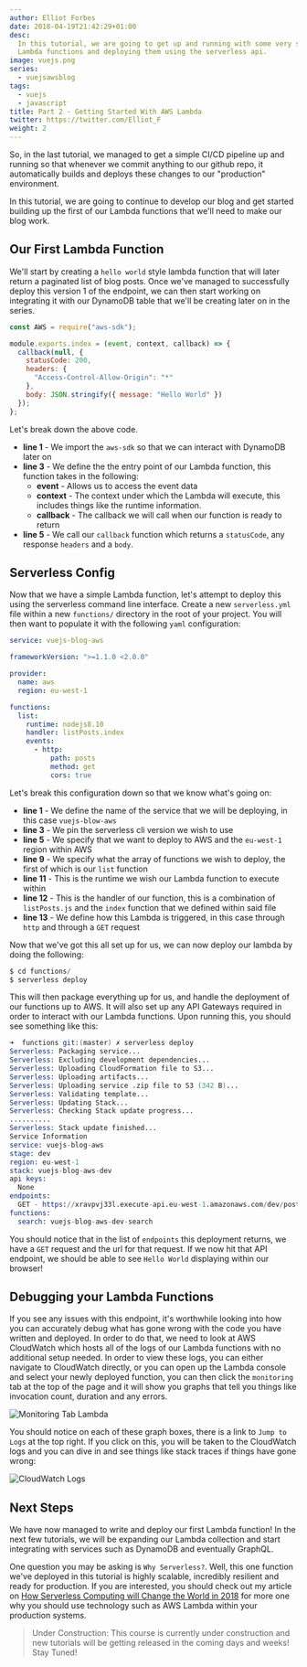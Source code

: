 ```yaml
---
author: Elliot Forbes
date: 2018-04-19T21:42:29+01:00
desc:
  In this tutorial, we are going to get up and running with some very simple
  Lambda functions and deploying them using the serverless api.
image: vuejs.png
series:
  - vuejsawsblog
tags:
  - vuejs
  - javascript
title: Part 2 - Getting Started With AWS Lambda
twitter: https://twitter.com/Elliot_F
weight: 2
---
```


So, in the last tutorial, we managed to get a simple CI/CD pipeline up and
running so that whenever we commit anything to our github repo, it automatically
builds and deploys these changes to our "production" environment.

In this tutorial, we are going to continue to develop our blog and get started
building up the first of our Lambda functions that we'll need to make our blog
work.

## Our First Lambda Function

We'll start by creating a `hello world` style lambda function that will later
return a paginated list of blog posts. Once we've managed to successfully deploy
this version 1 of the endpoint, we can then start working on integrating it with
our DynamoDB table that we'll be creating later on in the series.

```js
const AWS = require("aws-sdk");

module.exports.index = (event, context, callback) => {
  callback(null, {
    statusCode: 200,
    headers: {
      "Access-Control-Allow-Origin": "*"
    },
    body: JSON.stringify({ message: "Hello World" })
  });
};
```

Let's break down the above code.

- **line 1** - We import the `aws-sdk` so that we can interact with DynamoDB
  later on
- **line 3** - We define the the entry point of our Lambda function, this
  function takes in the following:
  - **event** - Allows us to access the event data
  - **context** - The context under which the Lambda will execute, this includes
    things like the runtime information.
  - **callback** - The callback we will call when our function is ready to
    return
- **line 5** - We call our `callback` function which returns a `statusCode`, any
  response `headers` and a `body`.

## Serverless Config

Now that we have a simple Lambda function, let's attempt to deploy this using
the serverless command line interface. Create a new `serverless.yml` file within
a new `functions/` directory in the root of your project. You will then want to
populate it with the following `yaml` configuration:

```yaml
service: vuejs-blog-aws

frameworkVersion: ">=1.1.0 <2.0.0"

provider:
  name: aws
  region: eu-west-1

functions:
  list:
    runtime: nodejs8.10
    handler: listPosts.index
    events:
      - http:
          path: posts
          method: get
          cors: true
```

Let's break this configuration down so that we know what's going on:

- **line 1** - We define the name of the service that we will be deploying, in
  this case `vuejs-blow-aws`
- **line 3** - We pin the serverless cli version we wish to use
- **line 5** - We specify that we want to deploy to AWS and the `eu-west-1`
  region within AWS
- **line 9** - We specify what the array of functions we wish to deploy, the
  first of which is our `list` function
- **line 11** - This is the runtime we wish our Lambda function to execute
  within
- **line 12** - This is the handler of our function, this is a combination of
  `listPosts.js` and the `index` function that we defined within said file
- **line 13** - We define how this Lambda is triggered, in this case through
  `http` and through a `GET` request

Now that we've got this all set up for us, we can now deploy our lambda by doing
the following:

```s
$ cd functions/
$ serverless deploy
```

This will then package everything up for us, and handle the deployment of our
functions up to AWS. It will also set up any API Gateways required in order to
interact with our Lambda functions. Upon running this, you should see something
like this:

```s
➜  functions git:(master) ✗ serverless deploy
Serverless: Packaging service...
Serverless: Excluding development dependencies...
Serverless: Uploading CloudFormation file to S3...
Serverless: Uploading artifacts...
Serverless: Uploading service .zip file to S3 (342 B)...
Serverless: Validating template...
Serverless: Updating Stack...
Serverless: Checking Stack update progress...
..........
Serverless: Stack update finished...
Service Information
service: vuejs-blog-aws
stage: dev
region: eu-west-1
stack: vuejs-blog-aws-dev
api keys:
  None
endpoints:
  GET - https://xravpvj33l.execute-api.eu-west-1.amazonaws.com/dev/posts
functions:
  search: vuejs-blog-aws-dev-search
```

You should notice that in the list of `endpoints` this deployment returns, we
have a `GET` request and the url for that request. If we now hit that API
endpoint, we should be able to see `Hello World` displaying within our browser!

## Debugging your Lambda Functions

If you see any issues with this endpoint, it's worthwhile looking into how you
can accurately debug what has gone wrong with the code you have written and
deployed. In order to do that, we need to look at AWS CloudWatch which hosts all
of the logs of our Lambda functions with no additional setup needed. In order to
view these logs, you can either navigate to CloudWatch directly, or you can open
up the Lambda console and select your newly deployed function, you can then
click the `monitoring` tab at the top of the page and it will show you graphs
that tell you things like invocation count, duration and any errors.

![Monitoring Tab Lambda](https://images.tutorialedge.net/images/vuejs-blog-aws/screenshot-02.png)

You should notice on each of these graph boxes, there is a link to
`Jump to Logs` at the top right. If you click on this, you will be taken to the
CloudWatch logs and you can dive in and see things like stack traces if things
have gone wrong:

![CloudWatch Logs](https://images.tutorialedge.net/images/vuejs-blog-aws/screenshot-03.png)

## Next Steps

We have now managed to write and deploy our first Lambda function! In the next
few tutorials, we will be expanding our Lambda collection and start integrating
with services such as DynamoDB and eventually GraphQL.

One question you may be asking is `Why Serverless?`. Well, this one function
we've deployed in this tutorial is highly scalable, incredibly resilient and
ready for production. If you are interested, you should check out my article on
[How Serverless Computing will Change the World in 2018](https://hackernoon.com/how-serverless-computing-will-change-the-world-in-2018-7818fc06b447)
for more one why you should use technology such as AWS Lambda within your
production systems.

> Under Construction: This course is currently under construction and new
> tutorials will be getting released in the coming days and weeks! Stay Tuned!
